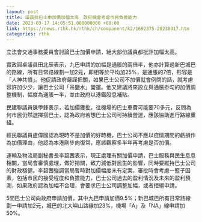 ```yaml
---
layout: post
title: 議員批巴士申加價加幅太高　政府稱會考慮巿民負擔能力
date: 2023-03-17 14:05:51.000000000 +08:00
link: https://news.rthk.hk/rthk/ch/component/k2/1692375-20230317.htm
categories: rthk
---
```


立法會交通事務委員會討論巴士加價申請，絕大部份議員都批評加幅太高。

實政圓桌議員田北辰表示，九巴申請的加幅是通脹的兩倍半，他亦計算過新巴城巴的路線，所有日常路線劃一加2元，即相等於平均加25%，是通脹的7倍，形容是「人神共憤」。他促請政府嚴謹把關，如果巴士公司不加價就會例閉的話，就考慮容許加少少，讓巴士公司「吊鹽水」營運。他又建議將來設立與通脹掛勾的加價調整機制，幅度為通脹一半，並由政府以港鐵股息補貼。

民建聯議員陳學鋒表示，若加價獲批，往機場的巴士車費可能要70多元，反問為何市民仍然選擇搭巴士，認為政府若想巴士公司可持續營運，應該協助進行路線重組。

經民聯議員盧偉國認為現時不是加價的好時機，巴士公司不應以疫情期間的虧損作為加價理由，他認為本港剛步向復常，應該觀察多半年再考慮是否加價。

運輸及物流局副秘書長李碧茜表示，現正處理有關加價申請，巴士服務與民生息息相關，當局會審慎處理，做好把關，致力減低對民生的影響，同時要維持巴士公司的財政穩健。李碧茜強調當局暫時對加價幅度未有定案，審批時會考慮一籃子因素，包括市民的接受程度和負擔能力，巴士公司過去的盈利情況及未來的盈利預測，如果政府認為加幅不合理，會要求巴士公司調整加幅，或者拒絕申請。

5間巴士公司向政府申請加價，其中九巴申請加價9.5%；新巴城巴所有日常路線劃一申請加2元，城巴的北大嶼山路線加23%，機場「A」及「NA」線申請加50%。
